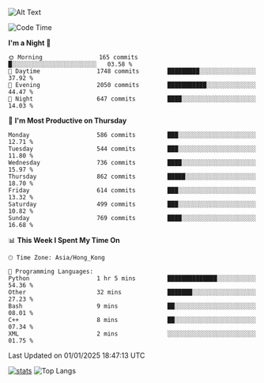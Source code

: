 ![Alt Text](https://media.tenor.com/3Gehha8RO-sAAAAC/goose-dance.gif)

<!--START_SECTION:waka-->
![Code Time](http://img.shields.io/badge/Code%20Time-375%20hrs%2023%20mins-blue)

**I'm a Night 🦉** 

```text
🌞 Morning                165 commits         █░░░░░░░░░░░░░░░░░░░░░░░░   03.58 % 
🌆 Daytime                1748 commits        █████████░░░░░░░░░░░░░░░░   37.92 % 
🌃 Evening                2050 commits        ███████████░░░░░░░░░░░░░░   44.47 % 
🌙 Night                  647 commits         ████░░░░░░░░░░░░░░░░░░░░░   14.03 % 
```
📅 **I'm Most Productive on Thursday** 

```text
Monday                   586 commits         ███░░░░░░░░░░░░░░░░░░░░░░   12.71 % 
Tuesday                  544 commits         ███░░░░░░░░░░░░░░░░░░░░░░   11.80 % 
Wednesday                736 commits         ████░░░░░░░░░░░░░░░░░░░░░   15.97 % 
Thursday                 862 commits         █████░░░░░░░░░░░░░░░░░░░░   18.70 % 
Friday                   614 commits         ███░░░░░░░░░░░░░░░░░░░░░░   13.32 % 
Saturday                 499 commits         ███░░░░░░░░░░░░░░░░░░░░░░   10.82 % 
Sunday                   769 commits         ████░░░░░░░░░░░░░░░░░░░░░   16.68 % 
```


📊 **This Week I Spent My Time On** 

```text
🕑︎ Time Zone: Asia/Hong_Kong

💬 Programming Languages: 
Python                   1 hr 5 mins         ██████████████░░░░░░░░░░░   54.36 % 
Other                    32 mins             ███████░░░░░░░░░░░░░░░░░░   27.23 % 
Bash                     9 mins              ██░░░░░░░░░░░░░░░░░░░░░░░   08.01 % 
C++                      8 mins              ██░░░░░░░░░░░░░░░░░░░░░░░   07.34 % 
XML                      2 mins              ░░░░░░░░░░░░░░░░░░░░░░░░░   01.75 % 
```


 Last Updated on 01/01/2025 18:47:13 UTC
<!--END_SECTION:waka-->
[![stats](https://github-readme-stats-rose-phi.vercel.app/api?username=jxncted&count_private=true)](https://github.com/jxncted/github-readme-stats)
![Top Langs](https://github-readme-stats-rose-phi.vercel.app/api/top-langs/?username=jxncted\&layout=compact&hide=c,assembly,jupyter%20notebook)
